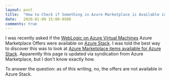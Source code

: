 ```yaml
---
layout: post
title:  "How to Check if Something in Azure Marketplace is Available in Azure Stack"
date:   2020-01-09 15:00-0500
comments: true
---
```


I was recently asked if the [WebLogic on Azure Virtual
Machines](https://devblogs.microsoft.com/java/java-ee-on-azure-with-weblogic-and-linux-virtual-machines/)
Azure Marketplace Offers were available on [Azure
Stack](https://azure.microsoft.com/en-us/overview/azure-stack/).  I was
told the best way to discover this was to look at [Azure Marketplace
items available for Azure
Stack](https://docs.microsoft.com/en-us/azure-stack/operator/azure-stack-marketplace-azure-items?view=azs-1910).
Apparently this page is updated via syndication from Azure Marketplace,
but I don't know exactly how.

To answer the question: as of this writing, no, the offers are not
available in Azure Stack.
